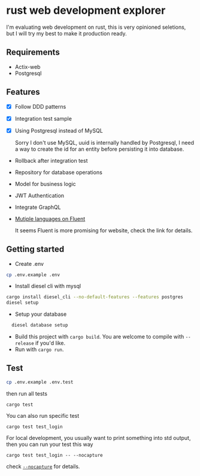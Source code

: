 rust web development explorer
=============================

I'm evaluating web development on rust, this is very opinioned seletions,
but I will try my best to make it production ready.

## Requirements

* Actix-web
* Postgresql

## Features 

* [x] Follow DDD patterns
* [x] Integration test sample
* [x] Using Postgresql instead of MySQL
  
  Sorry I don't use MySQL, uuid is internally handled by Postgresql, I need a way to create the id for an entity before persisting it into database.
* Rollback after integration test
* Repository for database operations
* Model for business logic
* JWT Authentication
* Integrate GraphQL
* [Mutiple languages on Fluent](https://blog.logrocket.com/rust-internationalization-localization-and-translation/#gettext-rs)
  
  It seems Fluent is more promising for website, check the link for details.
  
## Getting started

* Create .env

```bash
cp .env.example .env
```

* Install diesel cli with mysql

```bash
cargo install diesel_cli --no-default-features --features postgres
diesel setup
```

* Setup your database

```bash
  diesel database setup
```

* Build this project with `cargo build`. You are welcome to compile with `--release` if you'd like.
* Run with `cargo run`.
  
## Test

```bash
cp .env.example .env.test
```

then run all tests

```
cargo test
```

You can also run specific test

```
cargo test test_login
```

For local development, you usually want to print something into std output, 
then you can run your test this way 
```
cargo test test_login -- --nocapture
```
check  [`--nocapture`](https://doc.rust-lang.org/cargo/commands/cargo-test.html) for details.
